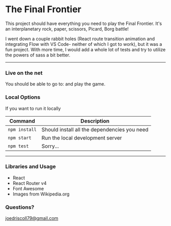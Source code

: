 # The Final Frontier

This project should have everything you need to play the Final Frontier.  It's an interplanetary rock, paper, scissors, Picard, Borg battle!

I went down a couple rabbit holes (React route transition animation and integrating Flow with VS Code- neither of which I got to work), but it was a fun project.  With more time, I would add a whole lot of tests and try to utilize the powers of sass a bit better.

---

### Live on the net
You should be able to go to: and play the game.

### Local Options
If you want to run it locally

| Command | Description |
| ------- | ----------- |
| `npm install` | Should install all the dependencies you need |
| `npm start` | Run the local development server |
| `npm test` | Sorry... |

---

### Libraries and Usage
+ React
+ React Router v4
+ Font Awesome
+ Images from Wikipedia.org

### Questions?
joedriscoll79@gmail.com